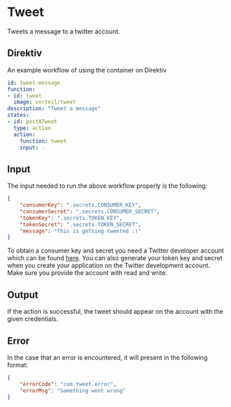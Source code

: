 # Tweet

Tweets a message to a twitter account.

## Direktiv

An example workflow of using the container on Direktiv

```yaml
id: tweet-message
function: 
- id: tweet
  image: vorteil/tweet
description: "Tweet a message"
states:
- id: postATweet
  type: action
  action:
    function: tweet
    input: .
```

## Input
The input needed to run the above workflow properly is the following:

```json
{
    "consumerKey": ".secrets.CONSUMER_KEY",
    "consumerSecret": ".secrets.CONSUMER_SECRET",
    "tokenKey": ".secrets.TOKEN_KEY",
    "tokenSecret": ".secrets.TOKEN_SECRET",
    "message": "This is getting tweeted :)"
}
```

To obtain a consumer key and secret you need a Twitter developer account which can be found [here](https://developer.twitter.com/en/portal/dashboard). You can also generate your token key and secret when you create your application on the Twitter development account. Make sure you provide the account with read and write.


## Output

If the action is successful, the tweet should appear on the account with the given credentials.

## Error

In the case that an error is encountered, it will present in the following format:

```json
{
    "errorCode": "com.tweet.error",
    "errorMsg": "Something went wrong"
}
```